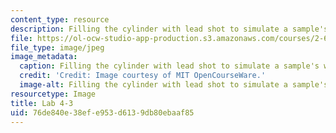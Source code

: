 ```yaml
---
content_type: resource
description: Filling the cylinder with lead shot to simulate a sample's weight.
file: https://ol-ocw-studio-app-production.s3.amazonaws.com/courses/2-672-project-laboratory-spring-2009/76de840e38efe953d6139db80ebaaf85_lab4-3.jpg
file_type: image/jpeg
image_metadata:
  caption: Filling the cylinder with lead shot to simulate a sample's weight.
  credit: 'Credit: Image courtesy of MIT OpenCourseWare.'
  image-alt: Filling the cylinder with lead shot to simulate a sample's weight.
resourcetype: Image
title: Lab 4-3
uid: 76de840e-38ef-e953-d613-9db80ebaaf85
---
```

